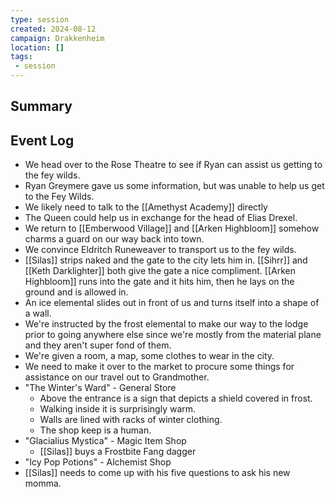 ```yaml
---
type: session
created: 2024-08-12
campaign: Drakkenheim
location: []
tags:
 - session
---
```



## Summary

## Event Log

- We head over to the Rose Theatre to see if Ryan can assist us getting to the fey wilds.
- Ryan Greymere gave us some information, but was unable to help us get to the Fey Wilds.
- We likely need to talk to the [[Amethyst Academy]] directly
- The Queen could help us in exchange for the head of Elias Drexel.
- We return to [[Emberwood Village]] and [[Arken Highbloom]] somehow charms a guard on our way back into town.
- We convince Eldritch Runeweaver to transport us to the fey wilds.
- [[Silas]] strips naked and the gate to the city lets him in. [[Sihrr]] and [[Keth Darklighter]] both give the gate a nice compliment. [[Arken Highbloom]] runs into the gate and it hits him, then he lays on the ground and is allowed in.
- An ice elemental slides out in front of us and turns itself into a shape of a wall. 
- We're instructed by the frost elemental to make our way to the lodge prior to going anywhere else since we're mostly from the material plane and they aren't super fond of them.
- We're given a room, a map, some clothes to wear in the city.
- We need to make it over to the market to procure some things for assistance on our travel out to Grandmother.
- "The Winter's Ward" - General Store
	- Above the entrance is a sign that depicts a shield covered in frost.
	- Walking inside it is surprisingly warm.
	- Walls are lined with racks of winter clothing.
	- The shop keep is a human.
- "Glacialius Mystica" - Magic Item Shop
	- [[Silas]] buys a Frostbite Fang dagger
- "Icy Pop Potions" - Alchemist Shop
- [[Silas]] needs to come up with his five questions to ask his new momma.


